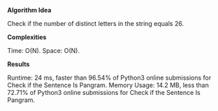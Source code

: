 **Algorithm Idea**

Check if the number of distinct letters 
in the string equals 26. 

**Complexities**

Time: O(N).
Space: O(N).

**Results**

Runtime: 24 ms, faster than 96.54% of Python3 online submissions for Check if the Sentence Is Pangram.
Memory Usage: 14.2 MB, less than 72.71% of Python3 online submissions for Check if the Sentence Is Pangram.
